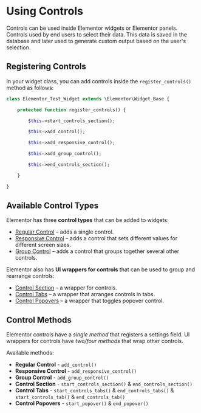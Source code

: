 # Using Controls

<Badge type="tip" vertical="top" text="Elementor Core" /> <Badge type="warning" vertical="top" text="Basic" />

Controls can be used inside Elementor widgets or Elementor panels. Controls used by end users to select their data. This data is saved in the database and later used to generate custom output based on the user's selection.

## Registering Controls

In your widget class, you can add controls inside the `register_controls()` method as follows:

```php
class Elementor_Test_Widget extends \Elementor\Widget_Base {

	protected function register_controls() {

		$this->start_controls_section();

		$this->add_control();

		$this->add_responsive_control();

		$this->add_group_control();

		$this->end_controls_section();

	}

}
```

## Available Control Types

Elementor has three **control types** that can be added to widgets:

* [Regular Control](./regular-control/) – adds a single control.
* [Responsive Control](./responsive-control/) – adds a control that sets different values for different screen sizes.
* [Group Control](./group-control/) – adds a control that groups together several other controls.

Elementor also has **UI wrappers for controls** that can be used to group and rearrange controls:

* [Control Section](./control-section/) – a wrapper for controls.
* [Control Tabs](./control-tabs/) – a wrapper that arranges controls in tabs.
* [Control Popovers](./control-popovers/) – a wrapper that toggles popover control.

## Control Methods

Elementor controls have a *single method* that registers a settings field. UI wrappers for controls have *two/four methods* that wrap other controls.

Available methods:

* **Regular Control** - `add_control()`
* **Responsive Control** - `add_responsive_control()`
* **Group Control** - `add_group_control()`
* **Control Section** - `start_controls_section()` & `end_controls_section()`
* **Control Tabs** - `start_controls_tabs()` & `end_controls_tabs()` & `start_controls_tab()` & `end_controls_tab()`
* **Control Popovers** - `start_popover()` & `end_popover()`
